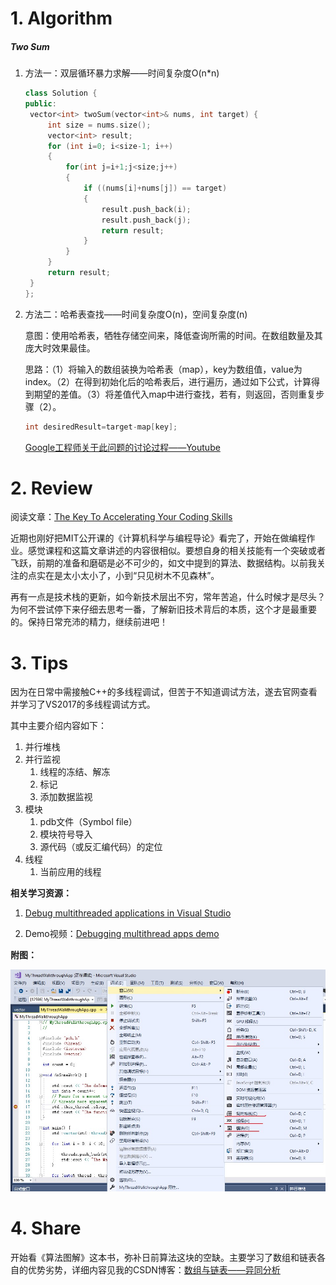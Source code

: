 # 1. Algorithm



#####  Two Sum

1. 方法一：双层循环暴力求解——时间复杂度O(n*n)

   ```c++
   class Solution {
   public:
    vector<int> twoSum(vector<int>& nums, int target) {
        int size = nums.size();
        vector<int> result;
        for (int i=0; i<size-1; i++)
        {
            for(int j=i+1;j<size;j++)
            {
                if ((nums[i]+nums[j]) == target)
                {
                    result.push_back(i);
                    result.push_back(j);
                    return result;
                }
            }
        }
        return result;
    }
   };
   ```

   

2. 方法二：哈希表查找——时间复杂度O(n)，空间复杂度(n)

   ​	意图：使用哈希表，牺牲存储空间来，降低查询所需的时间。在数组数量及其庞大时效果最佳。

   ​	思路：（1）将输入的数组装换为哈希表（map），key为数组值，value为index。（2）在得到初始化后的哈希表后，进行遍历，通过如下公式，计算得到期望的差值。（3）将差值代入map中进行查找，若有，则返回，否则重复步骤（2）。

   ```c++
   int desiredResult=target-map[key];
   ```

   [Google工程师关于此问题的讨论过程——Youtube](<https://www.youtube.com/watch?v=XKu_SEDAykw>)



# 2. Review

阅读文章：[The Key To Accelerating Your Coding Skills](http://blog.thefirehoseproject.com/posts/learn-to-code-and-be-self-reliant)

​	近期也刚好把MIT公开课的《计算机科学与编程导论》看完了，开始在做编程作业。感觉课程和这篇文章讲述的内容很相似。要想自身的相关技能有一个突破或者飞跃，前期的准备和磨砺是必不可少的，如文中提到的算法、数据结构。以前我关注的点实在是太小太小了，小到“只见树木不见森林”。

​	再有一点是技术栈的更新，如今新技术层出不穷，常年苦追，什么时候才是尽头？为何不尝试停下来仔细去思考一番，了解新旧技术背后的本质，这个才是最重要的。保持日常充沛的精力，继续前进吧！



# 3. Tips

因为在日常中需接触C++的多线程调试，但苦于不知道调试方法，遂去官网查看并学习了VS2017的多线程调试方式。

其中主要介绍内容如下：

1. 并行堆栈
2. 并行监视
   1. 线程的冻结、解冻
   2. 标记
   3. 添加数据监视
3. 模块
   1. pdb文件（Symbol file）
   2. 模块符号导入
   3. 源代码（或反汇编代码）的定位
4. 线程
   1. 当前应用的线程



**相关学习资源：**

1. [Debug multithreaded applications in Visual Studio](https://docs.microsoft.com/en-us/visualstudio/debugger/debug-multithreaded-applications-in-visual-studio?view=vs-2017)

2. Demo视频：[Debugging multithread apps demo](https://www.youtube.com/watch?v=ISDaHM1cHXk)

**附图：**

![](.\Week_1_Materials\vs2017_debug.jpg)



# 4. Share

开始看《算法图解》这本书，弥补日前算法这块的空缺。主要学习了数组和链表各自的优势劣势，详细内容见我的CSDN博客：[数组与链表——异同分析](https://blog.csdn.net/VVBBBBB/article/details/89036793) 